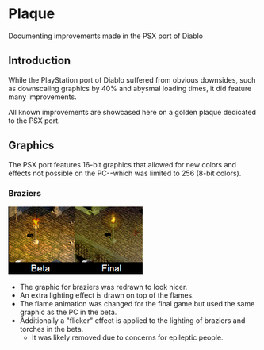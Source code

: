 # Plaque
Documenting improvements made in the PSX port of Diablo

## Introduction
While the PlayStation port of Diablo suffered from obvious downsides, such as downscaling graphics by 40% and abysmal loading times, it did feature many improvements.

All known improvements are showcased here on a golden plaque dedicated to the PSX port.

## Graphics
The PSX port features 16-bit graphics that allowed for new colors and effects not possible on the PC--which was limited to 256 (8-bit colors).

### Braziers
![lamp](img/lamp.png)
- The graphic for braziers was redrawn to look nicer.
- An extra lighting effect is drawn on top of the flames.
- The flame animation was changed for the final game but used the same graphic as the PC in the beta.
- Additionally a "flicker" effect is applied to the lighting of braziers and torches in the beta.
  - It was likely removed due to concerns for epileptic people.
